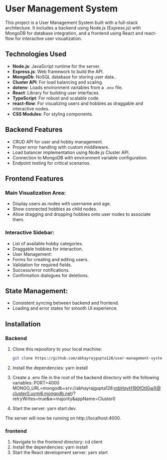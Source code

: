 # User Management System

This project is a User Management System built with a full-stack architecture. It includes a backend using Node.js (Express.js) with MongoDB for database integration, and a frontend using React and react-flow for interactive user visualization.

## Technologies Used

- **Node.js**: JavaScript runtime for the server.
- **Express.js**: Web framework to build the API.
- **MongoDb**: NoSQL database for storing user data..
- **Cluster API**: For load balancing and scaling.
- **dotenv**: Loads environment variables from a `.env` file.
- **React**: Library for building user interfaces.
- **TypeScript**: For robust and scalable code.
- **react-flow**: For visualizing users and hobbies as draggable and interactive nodes.
- **CSS Modules**: For styling components.


## Backend Features

- CRUD API for user and hobby management.
- Proper error handling with custom middleware.
- Load balancer implementation using Node.js Cluster API.
- Connection to MongoDB with environment variable configuration.
- Endpoint testing for critical scenarios.

## Frontend Features

### Main Visualization Area:

- Display users as nodes with username and age.
- Show connected hobbies as child nodes.
- Allow dragging and dropping hobbies onto user nodes to associate them.

### Interactive Sidebar:

- List of available hobby categories.
- Draggable hobbies for interaction.
- User Management:
- Forms for creating and editing users.
- Validation for required fields.
- Success/error notifications.
- Confirmation dialogues for deletions.

## State Management:

- Consistent syncing between backend and frontend.
- Loading and error states for smooth UI experience.

## Installation

### Backend

1. Clone this repository to your local machine:

   ```bash
   git clone https://github.com/abhayrajgupta128/user-management-system.git
2. Install the dependencies: yarn install
3. Create a .env file in the root of the backend directory with the following variables:
   PORT=4000
   MONGO_URL=mongodb+srv://abhayrajgupta128:mbHqyH190fOtlGwX@cluster0.uvmi6.mongodb.net/?retryWrites=true&w=majority&appName=Cluster0
4. Start the server: yarn start:dev.

The server will now be running on http://localhost:4000.

### frontend

1. Navigate to the frontend directory: cd client
2. Install the dependencies: yarn install
3. Start the React development server: yarn start